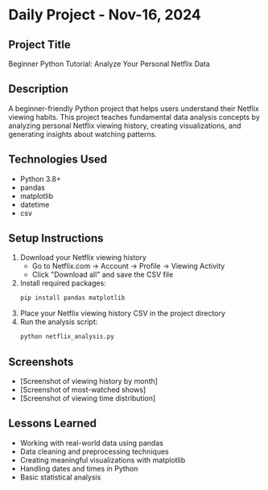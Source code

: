 # Daily Project - Nov-16, 2024

## Project Title
Beginner Python Tutorial: Analyze Your Personal Netflix Data

## Description
A beginner-friendly Python project that helps users understand their Netflix viewing habits. This project teaches fundamental data analysis concepts by analyzing personal Netflix viewing history, creating visualizations, and generating insights about watching patterns.

## Technologies Used
- Python 3.8+
- pandas
- matplotlib
- datetime
- csv

## Setup Instructions
1. Download your Netflix viewing history
   - Go to Netflix.com → Account → Profile → Viewing Activity
   - Click "Download all" and save the CSV file
2. Install required packages:
   ```bash
   pip install pandas matplotlib
   ```
3. Place your Netflix viewing history CSV in the project directory
4. Run the analysis script:
   ```bash
   python netflix_analysis.py
   ```

## Screenshots
- [Screenshot of viewing history by month]
- [Screenshot of most-watched shows]
- [Screenshot of viewing time distribution]

## Lessons Learned
- Working with real-world data using pandas
- Data cleaning and preprocessing techniques
- Creating meaningful visualizations with matplotlib
- Handling dates and times in Python
- Basic statistical analysis
